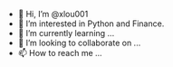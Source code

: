 - 👋 Hi, I’m @xlou001
- 👀 I’m interested in Python and Finance.
- 🌱 I’m currently learning ...
- 💞️ I’m looking to collaborate on ...
- 📫 How to reach me ...

<!---
xlou001/xlou001 is a ✨ special ✨ repository because its `README.md` (this file) appears on your GitHub profile.
You can click the Preview link to take a look at your changes.
--->
